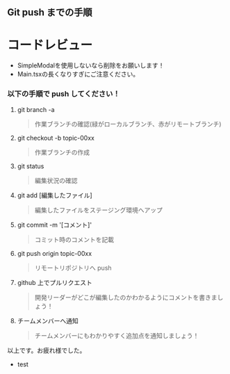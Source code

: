 ## Git push までの手順

# コードレビュー
- SimpleModalを使用しないなら削除をお願いします！
- Main.tsxの長くなりすぎにご注意ください。


### 以下の手順で push してください！

1. git branch -a
   > 作業ブランチの確認(緑がローカルブランチ、赤がリモートブランチ)
2. git checkout -b topic-00xx
   > 作業ブランチの作成
3. git status
   > 編集状況の確認
4. git add [編集したファイル]
   > 編集したファイルをステージング環境へアップ
5. git commit -m '[コメント]'
   > コミット時のコメントを記載
6. git push origin topic-00xx
   > リモートリポジトリへ push
7. github 上でプルリクエスト
   > 開発リーダーがどこが編集したのかわかるようにコメントを書きましょう！
8. チームメンバーへ通知
   > チームメンバーにもわかりやすく追加点を通知しましょう！

以上です。お疲れ様でした。

- test

